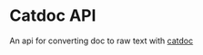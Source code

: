 # Catdoc API

An api for converting doc to raw text with [catdoc](https://github.com/petewarden/catdoc)


